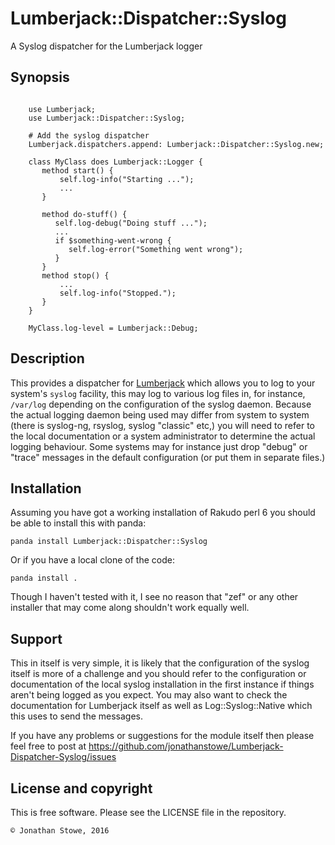 # Lumberjack::Dispatcher::Syslog

A Syslog dispatcher for the Lumberjack logger

## Synopsis

```perl6

    use Lumberjack;
    use Lumberjack::Dispatcher::Syslog;

    # Add the syslog dispatcher
    Lumberjack.dispatchers.append: Lumberjack::Dispatcher::Syslog.new;

    class MyClass does Lumberjack::Logger {
       method start() {
           self.log-info("Starting ...");
           ...
       }

       method do-stuff() {
          self.log-debug("Doing stuff ...");
          ...
          if $something-went-wrong {
             self.log-error("Something went wrong");
          }
       }
       method stop() {
           ...
           self.log-info("Stopped.");
       }
    }

    MyClass.log-level = Lumberjack::Debug;

```

## Description

This provides a dispatcher for
[Lumberjack](https://github.com/jonathanstowe/Lumberjack) which allows
you to log to your system's `syslog` facility, this may log to various
log files in, for instance, `/var/log` depending on the configuration
of the syslog daemon. Because the actual logging daemon being used
may differ from system to system (there is syslog-ng, rsyslog, syslog
"classic" etc,) you will need to refer to the local documentation or
a system administrator to determine the actual logging behaviour. Some
systems may for instance just drop "debug" or "trace" messages in the
default configuration (or put them in separate files.)

## Installation

Assuming you have got a working installation of Rakudo perl 6 you
should be able to install this with panda:

    panda install Lumberjack::Dispatcher::Syslog

Or if you have a local clone of the code:

    panda install .

Though I haven't tested with it, I see no reason that "zef" or any other
installer that may come along shouldn't work equally well.

## Support

This in itself is very simple, it is likely that the configuration of
the syslog itself is more of a challenge and you should refer to the
configuration or documentation of the local syslog installation in
the first instance if things aren't being logged as you expect. You
may also want to check the documentation for Lumberjack itself as
well as Log::Syslog::Native which this uses to send the messages.

If you have any problems or suggestions for the module itself then
please feel free to post at https://github.com/jonathanstowe/Lumberjack-Dispatcher-Syslog/issues

## License and copyright

This is free software. Please see the LICENSE file in the repository.

	© Jonathan Stowe, 2016

